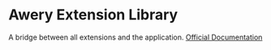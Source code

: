 # Awery Extension Library
A bridge between all extensions and the application.
[Official Documentation](https://awery.mrboomdev.ru)